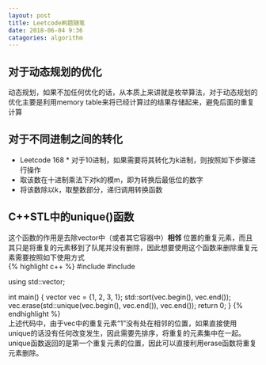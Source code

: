 ```yaml
---
layout: post
title: Leetcode刷题随笔
date: 2018-06-04 9:36
catagories: algorithm
---
```


## 对于动态规划的优化  
动态规划，如果不加任何优化的话，从本质上来讲就是枚举算法，对于动态规划的优化主要是利用memory table来将已经计算过的结果存储起来，避免后面的重复计算

## 对于不同进制之间的转化
* Leetcode 168 *
对于10进制，如果需要将其转化为k进制，则按照如下步骤进行操作  
* 取该数在十进制乘法下对k的模m，即为转换后最低位的数字  
* 将该数除以k，取整数部分，递归调用转换函数

## C++STL中的unique()函数  
这个函数的作用是去除vector中（或者其它容器中）**相邻** 位置的重复元素，而且其只是将重复的元素移到了队尾并没有删除，因此想要使用这个函数来删除重复元素需要按照如下使用方式  
{% highlight c++ %}
#include <vector>
#include <algorithm>

using std::vector;

int main() {
	vector<int> vec = {1, 2, 3, 1};
	std::sort(vec.begin(), vec.end());
	vec.erase(std::unique(vec.begin(), vec.end()), vec.end());
	return 0;
}
{% endhighlight %}  
上述代码中，由于vec中的重复元素“1”没有处在相邻的位置，如果直接使用unique的话没有任何改变发生，因此需要先排序，将重复的元素集中在一起。unique函数返回的是第一个重复元素的位置，因此可以直接利用erase函数将重复元素删除。
